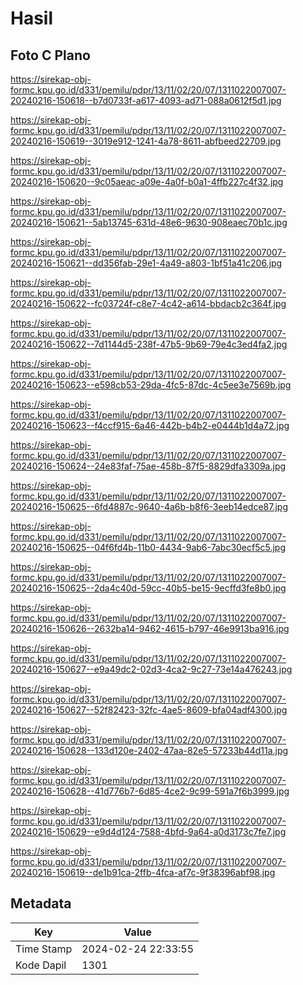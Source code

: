 # Hasil

## Foto C Plano

https://sirekap-obj-formc.kpu.go.id/d331/pemilu/pdpr/13/11/02/20/07/1311022007007-20240216-150618--b7d0733f-a617-4093-ad71-088a0612f5d1.jpg

https://sirekap-obj-formc.kpu.go.id/d331/pemilu/pdpr/13/11/02/20/07/1311022007007-20240216-150619--3019e912-1241-4a78-8611-abfbeed22709.jpg

https://sirekap-obj-formc.kpu.go.id/d331/pemilu/pdpr/13/11/02/20/07/1311022007007-20240216-150620--9c05aeac-a09e-4a0f-b0a1-4ffb227c4f32.jpg

https://sirekap-obj-formc.kpu.go.id/d331/pemilu/pdpr/13/11/02/20/07/1311022007007-20240216-150621--5ab13745-631d-48e6-9630-908eaec70b1c.jpg

https://sirekap-obj-formc.kpu.go.id/d331/pemilu/pdpr/13/11/02/20/07/1311022007007-20240216-150621--dd356fab-29e1-4a49-a803-1bf51a41c206.jpg

https://sirekap-obj-formc.kpu.go.id/d331/pemilu/pdpr/13/11/02/20/07/1311022007007-20240216-150622--fc03724f-c8e7-4c42-a614-bbdacb2c364f.jpg

https://sirekap-obj-formc.kpu.go.id/d331/pemilu/pdpr/13/11/02/20/07/1311022007007-20240216-150622--7d1144d5-238f-47b5-9b69-79e4c3ed4fa2.jpg

https://sirekap-obj-formc.kpu.go.id/d331/pemilu/pdpr/13/11/02/20/07/1311022007007-20240216-150623--e598cb53-29da-4fc5-87dc-4c5ee3e7569b.jpg

https://sirekap-obj-formc.kpu.go.id/d331/pemilu/pdpr/13/11/02/20/07/1311022007007-20240216-150623--f4ccf915-6a46-442b-b4b2-e0444b1d4a72.jpg

https://sirekap-obj-formc.kpu.go.id/d331/pemilu/pdpr/13/11/02/20/07/1311022007007-20240216-150624--24e83faf-75ae-458b-87f5-8829dfa3309a.jpg

https://sirekap-obj-formc.kpu.go.id/d331/pemilu/pdpr/13/11/02/20/07/1311022007007-20240216-150625--6fd4887c-9640-4a6b-b8f6-3eeb14edce87.jpg

https://sirekap-obj-formc.kpu.go.id/d331/pemilu/pdpr/13/11/02/20/07/1311022007007-20240216-150625--04f6fd4b-11b0-4434-9ab6-7abc30ecf5c5.jpg

https://sirekap-obj-formc.kpu.go.id/d331/pemilu/pdpr/13/11/02/20/07/1311022007007-20240216-150625--2da4c40d-59cc-40b5-be15-9ecffd3fe8b0.jpg

https://sirekap-obj-formc.kpu.go.id/d331/pemilu/pdpr/13/11/02/20/07/1311022007007-20240216-150626--2632ba14-9462-4615-b797-46e9913ba916.jpg

https://sirekap-obj-formc.kpu.go.id/d331/pemilu/pdpr/13/11/02/20/07/1311022007007-20240216-150627--e9a49dc2-02d3-4ca2-9c27-73e14a476243.jpg

https://sirekap-obj-formc.kpu.go.id/d331/pemilu/pdpr/13/11/02/20/07/1311022007007-20240216-150627--52f82423-32fc-4ae5-8609-bfa04adf4300.jpg

https://sirekap-obj-formc.kpu.go.id/d331/pemilu/pdpr/13/11/02/20/07/1311022007007-20240216-150628--133d120e-2402-47aa-82e5-57233b44d11a.jpg

https://sirekap-obj-formc.kpu.go.id/d331/pemilu/pdpr/13/11/02/20/07/1311022007007-20240216-150628--41d776b7-6d85-4ce2-9c99-591a7f6b3999.jpg

https://sirekap-obj-formc.kpu.go.id/d331/pemilu/pdpr/13/11/02/20/07/1311022007007-20240216-150629--e9d4d124-7588-4bfd-9a64-a0d3173c7fe7.jpg

https://sirekap-obj-formc.kpu.go.id/d331/pemilu/pdpr/13/11/02/20/07/1311022007007-20240216-150619--de1b91ca-2ffb-4fca-af7c-9f38396abf98.jpg


## Metadata

| Key        | Value               |
| ---------- | ------------------- |
| Time Stamp | 2024-02-24 22:33:55 |
| Kode Dapil | 1301                |



